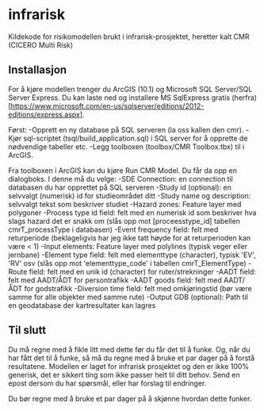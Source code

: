 infrarisk
=========

Kildekode for risikomodellen brukt i infrarisk-prosjektet, heretter kalt CMR (CICERO Multi Risk)

Installasjon
------------
For å kjøre modellen trenger du ArcGIS (10.1) og Microsoft SQL Server/SQL Server Express.
Du kan laste ned og installere MS SqlExpress gratis (herfra)[https://www.microsoft.com/en-us/sqlserver/editions/2012-editions/express.aspx].

Først:
-Opprett en ny database på SQL serveren (la oss kallen den cmr).
-Kjør sql-scriptet (tsql/build_application.sql) i SQL server for å opprette de nødvendige tabeller etc.
-Legg toolboxen (toolbox/CMR Toolbox.tbx) til i ArcGIS.

Fra toolboxen i ArcGIS kan du kjøre Run CMR Model. Du får da opp en dialogboks. I denne må du velge:
-SDE Connection: en connection til databasen du har opprettet på SQL serveren
-Study id (optional): en selvvalgt (numerisk) id for studieområdet ditt
-Study name og description: selvvalgt tekst som beskriver studiet
-Hazard zones: Feature layer med polygoner
-Process type id field: felt med en numerisk id som beskriver hva slags hazard det er snakk om (slås opp mot [proceesstype_id] tabellen cmrT_processType i databasen)
-Event frequency field: felt med returperiode (beklageligvis har jeg ikke tatt høyde for at returperioden kan være < 1)
-Input elements: Feature layer med polylines (typisk veger eller jernbane)
-Element type field: felt med elementtype (character), typisk 'EV', 'RV' osv (slås opp mot 'elementtype_code' i tabellen cmrT_ElementType)
-Route field: felt med en unik id (character) for ruter/strekninger
-AADT field: felt med AADT/ÅDT for persontrafikk
-AADT goods field: felt med AADT/ÅDT for godstrafikk
-Diversion time field: felt med omkjøringstid (bør være samme for alle objekter med samme rute)
-Output GDB (optional): Path til en geodatabase der kartresultater kan lagres 

Til slutt
-------------
Du må regne med å fikle litt med dette før du får det til å funke. Og, når du har fått det til å funke, så må du regne med å bruke et par dager på å forstå resultatene.
Modellen er laget for infrarisk prosjektet og den er ikke 100% generisk, det er sikkert ting som ikke passer helt til ditt behov. Send en epost dersom du har spørsmål, eller har forslag til endringer.


Du bør regne med å bruke et par dager på å skjønne hvordan dette funker. 

